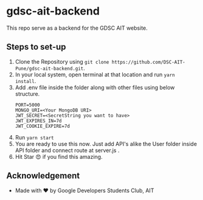 # gdsc-ait-backend
This repo serve as a backend for the GDSC AIT website.

## Steps to set-up
1. Clone the Repository using ``` git clone https://github.com/DSC-AIT-Pune/gdsc-ait-backend.git ```.
2. In your local system, open terminal at that location and run ``` yarn install ```.
3. Add .env file inside the folder along with other files using below structure.
    ```
    PORT=5000
    MONGO_URI=<Your MongoDB URI>
    JWT_SECRET=<SecretString you want to have>
    JWT_EXPIRES_IN=7d
    JWT_COOKIE_EXPIRE=7d

    ```
4. Run ``` yarn start ```
5. You are ready to use this now. Just add API's alike the User folder inside API folder and connect route at server.js .
6. Hit Star 😍 if you find this amazing.

 ## Acknowledgement

* Made with &#9829; by Google Developers Students Club, AIT
